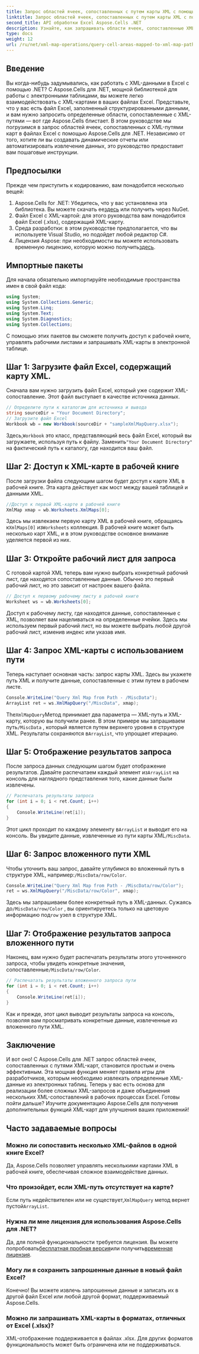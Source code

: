 ```yaml
---
title: Запрос областей ячеек, сопоставленных с путем карты XML с помощью Aspose.Cells
linktitle: Запрос областей ячеек, сопоставленных с путем карты XML с помощью Aspose.Cells
second_title: API обработки Excel Aspose.Cells .NET
description: Узнайте, как запрашивать области ячеек, сопоставленные XML, в Excel с помощью Aspose.Cells для .NET. Это пошаговое руководство поможет вам легко извлечь структурированные данные XML.
type: docs
weight: 12
url: /ru/net/xml-map-operations/query-cell-areas-mapped-to-xml-map-path/
---
```

## Введение
Вы когда-нибудь задумывались, как работать с XML-данными в Excel с помощью .NET? С Aspose.Cells для .NET, мощной библиотекой для работы с электронными таблицами, вы можете легко взаимодействовать с XML-картами в ваших файлах Excel. Представьте, что у вас есть файл Excel, заполненный структурированными данными, и вам нужно запросить определенные области, сопоставленные с XML-путями — вот где Aspose.Cells блистает. В этом руководстве мы погрузимся в запрос областей ячеек, сопоставленных с XML-путями карт в файлах Excel с помощью Aspose.Cells для .NET. Независимо от того, хотите ли вы создавать динамические отчеты или автоматизировать извлечение данных, это руководство предоставит вам пошаговые инструкции.
## Предпосылки
Прежде чем приступить к кодированию, вам понадобится несколько вещей:
1.  Aspose.Cells for .NET: Убедитесь, что у вас установлена эта библиотека. Вы можете скачать ее[здесь](https://releases.aspose.com/cells/net/) или получить через NuGet.
2. Файл Excel с XML-картой: для этого руководства вам понадобится файл Excel (.xlsx), содержащий XML-карту.
3. Среда разработки: в этом руководстве предполагается, что вы используете Visual Studio, но подойдет любой редактор C#.
4.  Лицензия Aspose: при необходимости вы можете использовать временную лицензию, которую можно получить[здесь](https://purchase.aspose.com/temporary-license/).
## Импортные пакеты
Для начала обязательно импортируйте необходимые пространства имен в свой файл кода:
```csharp
using System;
using System.Collections.Generic;
using System.Linq;
using System.Text;
using System.Diagnostics;
using System.Collections;
```
С помощью этих пакетов вы сможете получить доступ к рабочей книге, управлять рабочими листами и запрашивать XML-карты в электронной таблице.
## Шаг 1: Загрузите файл Excel, содержащий карту XML.
Сначала вам нужно загрузить файл Excel, который уже содержит XML-сопоставление. Этот файл выступает в качестве источника данных.
```csharp
// Определите пути к каталогам для источника и вывода
string sourceDir = "Your Document Directory";
// Загрузите файл Excel
Workbook wb = new Workbook(sourceDir + "sampleXmlMapQuery.xlsx");
```
 Здесь,`Workbook` это класс, представляющий весь файл Excel, который вы загружаете, используя путь к файлу. Заменить`"Your Document Directory"` на фактический путь к каталогу, где находится ваш файл.
## Шаг 2: Доступ к XML-карте в рабочей книге
После загрузки файла следующим шагом будет доступ к карте XML в рабочей книге. Эта карта действует как мост между вашей таблицей и данными XML.
```csharp
//Доступ к первой XML-карте в рабочей книге
XmlMap xmap = wb.Worksheets.XmlMaps[0];
```
 Здесь мы извлекаем первую карту XML в рабочей книге, обращаясь к`XmlMaps[0]` из`Worksheets` коллекция. В рабочей книге может быть несколько карт XML, и в этом руководстве основное внимание уделяется первой из них.
## Шаг 3: Откройте рабочий лист для запроса
С готовой картой XML теперь вам нужно выбрать конкретный рабочий лист, где находятся сопоставленные данные. Обычно это первый рабочий лист, но это зависит от настроек вашего файла.
```csharp
// Доступ к первому рабочему листу в рабочей книге
Worksheet ws = wb.Worksheets[0];
```
Доступ к рабочему листу, где находятся данные, сопоставленные с XML, позволяет вам нацеливаться на определенные ячейки. Здесь мы используем первый рабочий лист, но вы можете выбрать любой другой рабочий лист, изменив индекс или указав имя.
## Шаг 4: Запрос XML-карты с использованием пути
Теперь наступает основная часть: запрос карты XML. Здесь вы укажете путь XML и получите данные, сопоставленные с этим путем в рабочем листе.
```csharp
Console.WriteLine("Query Xml Map from Path - /MiscData");
ArrayList ret = ws.XmlMapQuery("/MiscData", xmap);
```
 The`XmlMapQuery`Метод принимает два параметра — XML-путь и XML-карту, которую вы получили ранее. В этом примере мы запрашиваем путь`/MiscData` , который является путем верхнего уровня в структуре XML. Результаты сохраняются в`ArrayList`, что упрощает итерацию.
## Шаг 5: Отображение результатов запроса
 После запроса данных следующим шагом будет отображение результатов. Давайте распечатаем каждый элемент из`ArrayList` на консоль для наглядного представления того, какие данные были извлечены.
```csharp
// Распечатать результаты запроса
for (int i = 0; i < ret.Count; i++)
{
    Console.WriteLine(ret[i]);
}
```
 Этот цикл проходит по каждому элементу в`ArrayList` и выводит его на консоль. Вы увидите данные, извлеченные из пути карты XML`/MiscData`.
## Шаг 6: Запрос вложенного пути XML
 Чтобы уточнить ваш запрос, давайте углубимся во вложенный путь в структуре XML, например:`/MiscData/row/Color`.
```csharp
Console.WriteLine("Query Xml Map from Path - /MiscData/row/Color");
ret = ws.XmlMapQuery("/MiscData/row/Color", xmap);
```
 Здесь мы запрашиваем более конкретный путь в XML-данных. Сужаясь до`/MiscData/row/Color` , вы ориентируетесь только на цветовую информацию под`row` узел в структуре XML.
## Шаг 7: Отображение результатов запроса вложенного пути
Наконец, вам нужно будет распечатать результаты этого уточненного запроса, чтобы увидеть конкретные значения, сопоставленные`/MiscData/row/Color`.
```csharp
// Распечатать результаты вложенного запроса пути
for (int i = 0; i < ret.Count; i++)
{
    Console.WriteLine(ret[i]);
}
```
Как и прежде, этот цикл выводит результаты запроса на консоль, позволяя вам просматривать конкретные данные, извлеченные из вложенного пути XML.
## Заключение
И вот оно! С Aspose.Cells для .NET запрос областей ячеек, сопоставленных с путями XML-карт, становится простым и очень эффективным. Эта мощная функция меняет правила игры для разработчиков, которым необходимо извлекать определенные XML-данные из электронных таблиц. Теперь у вас есть основа для реализации более сложных XML-запросов и даже объединения нескольких XML-сопоставлений в рабочих процессах Excel. Готовы пойти дальше? Изучите документацию Aspose.Cells для получения дополнительных функций XML-карт для улучшения ваших приложений!
## Часто задаваемые вопросы
### Можно ли сопоставить несколько XML-файлов в одной книге Excel?  
Да, Aspose.Cells позволяет управлять несколькими картами XML в рабочей книге, обеспечивая сложное взаимодействие данных.
### Что произойдет, если XML-путь отсутствует на карте?  
 Если путь недействителен или не существует,`XmlMapQuery` метод вернет пустой`ArrayList`.
### Нужна ли мне лицензия для использования Aspose.Cells для .NET?  
 Да, для полной функциональности требуется лицензия. Вы можете попробовать[бесплатная пробная версия](https://releases.aspose.com/)или получить[временная лицензия](https://purchase.aspose.com/temporary-license/).
### Могу ли я сохранить запрошенные данные в новый файл Excel?  
Конечно! Вы можете извлечь запрошенные данные и записать их в другой файл Excel или любой другой формат, поддерживаемый Aspose.Cells.
### Можно ли запрашивать XML-карты в форматах, отличных от Excel (.xlsx)?  
XML-отображение поддерживается в файлах .xlsx. Для других форматов функциональность может быть ограничена или не поддерживаться.